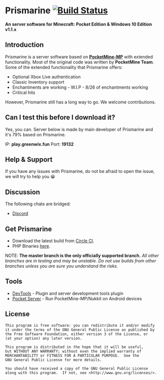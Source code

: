 Prismarine [![Build Status](https://travis-ci.org/PrismarineMC/Prismarine.svg?branch=mcpe1.1)](https://travis-ci.org/PrismarineMC/Prismarine)
===================

__An server software for Minecraft: Pocket Edition & Windows 10 Edition v1.1.x__


Introduction
-------------
Prismarine is a server software based on **[PocketMine-MP](https://github.com/pmmp/PocketMine-MP)** with extended functionality. Most of the original code was written by **PocketMine Team**.<br>
Some of the extended functionality that Prismarine offers:

* Optional Xbox Live authentication
* Classic Inventory support
* Enchantments are working - W.I.P - 8/26 of enchantments working
* Critical hits

However, Prismarine still has a long way to go. We welcome contributions.


Can I test this before I download it?
-------------
Yes, you can. Server below is made by main developer of Prismarine and it's 79% based on Prismarine.<br>

IP: **play.greenwix.fun**
Port: **19132**

Help & Support
-------------
<!--[Official Doxygen-generated Documentation](https://storage.googleapis.com/itx-technologies-141911.appspot.com/genisys/docs/index.html)-->

If you have any issues with Prismarine, do not be afraid to open the issue, we will try to help you 😀


Discussion
-------------
The following chats are bridged:

<!--* Matrix #genisys:matrix.org ([Webchat](https://riot.im/app/#/room/#genisys:matrix.org))
* [Gitter](https://gitter.im/iTXTech/Genisys?utm_source=badge&utm_medium=badge&utm_campaign=pr-badge&utm_content=badge)
* [Telegram](https://telegram.me/itxtech_genisys)
* IRC #genisys @ irc.freenode.net ([Webchat](http://webchat.freenode.net/?channels=#genisys))

[Forum](https://forum.itxtech.org/) is also available.-->
* [Discord](https://discord.gg/mR7MRKa)

Get Prismarine
-------------
* Download the latest build from [Circle CI](https://circleci.com/gh/PrismarineMC/Prismarine).
* PHP Binaries [here](https://github.com/PrismarineMC/PHP7.2-Binaries).
<!--* Installation instructions can be found in the [wiki](https://github.com/iTXTech/Genisys/wiki).-->
NOTE: **The master branch is the only officially supported branch.**
_All other branches are in testing and may be unstable. Do not use builds from other branches unless you are sure you understand the risks._

Tools
-------------
* [DevTools](https://github.com/pmmp/PocketMine-DevTools) - Plugin and server development tools plugin
* [Pocket Server](https://github.com/fengberd/MinecraftPEServer) - Run PocketMine-MP/Nukkit on Android devices

<!--More
-------------
* [More information](https://github.com/iTXTech/Genisys/wiki/More-information)-->

License
-------------
	This program is free software: you can redistribute it and/or modify
	it under the terms of the GNU General Public License as published by
	the Free Software Foundation, either version 3 of the License, or
	(at your option) any later version.

	This program is distributed in the hope that it will be useful,
	but WITHOUT ANY WARRANTY; without even the implied warranty of
	MERCHANTABILITY or FITNESS FOR A PARTICULAR PURPOSE.  See the
	GNU General Public License for more details.

	You should have received a copy of the GNU General Public License
	along with this program.  If not, see <http://www.gnu.org/licenses/>.
